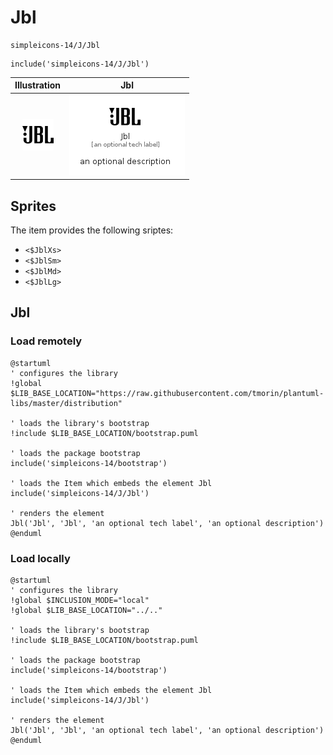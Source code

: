 # Jbl


```text
simpleicons-14/J/Jbl
```

```text
include('simpleicons-14/J/Jbl')
```



| Illustration | Jbl |
| :---: | :---: |
| ![illustration for Illustration](../../simpleicons-14/J/Jbl.png) | ![illustration for Jbl](../../simpleicons-14/J/Jbl.Local.png) |



## Sprites
The item provides the following sriptes:

- `<$JblXs>`
- `<$JblSm>`
- `<$JblMd>`
- `<$JblLg>`





## Jbl

### Load remotely
```plantuml
@startuml
' configures the library
!global $LIB_BASE_LOCATION="https://raw.githubusercontent.com/tmorin/plantuml-libs/master/distribution"

' loads the library's bootstrap
!include $LIB_BASE_LOCATION/bootstrap.puml

' loads the package bootstrap
include('simpleicons-14/bootstrap')

' loads the Item which embeds the element Jbl
include('simpleicons-14/J/Jbl')

' renders the element
Jbl('Jbl', 'Jbl', 'an optional tech label', 'an optional description')
@enduml
```

### Load locally
```plantuml
@startuml
' configures the library
!global $INCLUSION_MODE="local"
!global $LIB_BASE_LOCATION="../.."

' loads the library's bootstrap
!include $LIB_BASE_LOCATION/bootstrap.puml

' loads the package bootstrap
include('simpleicons-14/bootstrap')

' loads the Item which embeds the element Jbl
include('simpleicons-14/J/Jbl')

' renders the element
Jbl('Jbl', 'Jbl', 'an optional tech label', 'an optional description')
@enduml
```

